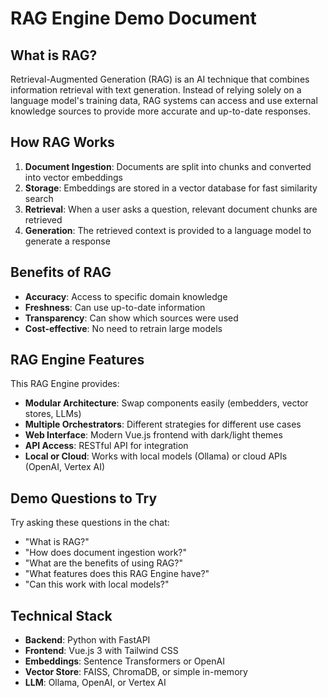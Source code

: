 # RAG Engine Demo Document

## What is RAG?

Retrieval-Augmented Generation (RAG) is an AI technique that combines information retrieval with text generation. Instead of relying solely on a language model's training data, RAG systems can access and use external knowledge sources to provide more accurate and up-to-date responses.

## How RAG Works

1. **Document Ingestion**: Documents are split into chunks and converted into vector embeddings
2. **Storage**: Embeddings are stored in a vector database for fast similarity search
3. **Retrieval**: When a user asks a question, relevant document chunks are retrieved
4. **Generation**: The retrieved context is provided to a language model to generate a response

## Benefits of RAG

- **Accuracy**: Access to specific domain knowledge
- **Freshness**: Can use up-to-date information
- **Transparency**: Can show which sources were used
- **Cost-effective**: No need to retrain large models

## RAG Engine Features

This RAG Engine provides:

- **Modular Architecture**: Swap components easily (embedders, vector stores, LLMs)
- **Multiple Orchestrators**: Different strategies for different use cases
- **Web Interface**: Modern Vue.js frontend with dark/light themes
- **API Access**: RESTful API for integration
- **Local or Cloud**: Works with local models (Ollama) or cloud APIs (OpenAI, Vertex AI)

## Demo Questions to Try

Try asking these questions in the chat:
- "What is RAG?"
- "How does document ingestion work?"
- "What are the benefits of using RAG?"
- "What features does this RAG Engine have?"
- "Can this work with local models?"

## Technical Stack

- **Backend**: Python with FastAPI
- **Frontend**: Vue.js 3 with Tailwind CSS
- **Embeddings**: Sentence Transformers or OpenAI
- **Vector Store**: FAISS, ChromaDB, or simple in-memory
- **LLM**: Ollama, OpenAI, or Vertex AI
